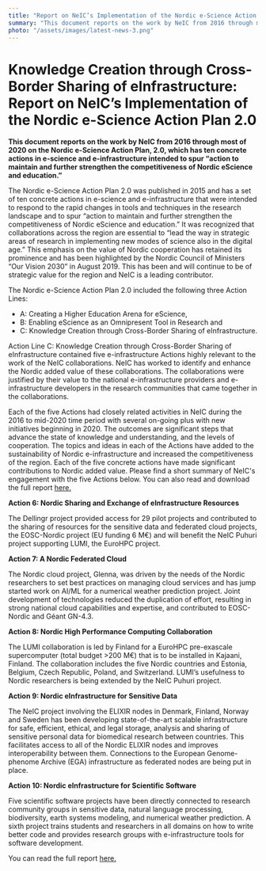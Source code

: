 ```yaml
---
title: "Report on NeIC’s Implementation of the Nordic e-Science Action Plan 2.0"
summary: "This document reports on the work by NeIC from 2016 through most of 2020 on the Nordic e-Science Action Plan, 2.0, which has ten concrete actions in e-science and e-infrastructure intended to spur “action to maintain and further strengthen the competitiveness of Nordic eScience and education."
photo: "/assets/images/latest-news-3.png"
---
```


Knowledge Creation through Cross-Border Sharing of eInfrastructure: Report on NeIC’s Implementation of the Nordic e-Science Action Plan 2.0
===========================

**This document reports on the work by NeIC from 2016 through most of 2020 on the Nordic e-Science Action Plan, 2.0, which has ten concrete actions in e-science and e-infrastructure intended to spur “action to maintain and further strengthen the competitiveness of Nordic eScience and education.”**

The Nordic e-Science Action Plan 2.0 was published in 2015 and has a set of ten concrete actions in e-science and e-infrastructure that were intended to respond to the rapid changes in tools and techniques in the research landscape and to spur “action to maintain and further strengthen the competitiveness of Nordic eScience and education.”  It was recognized that collaborations across the region are essential to “lead the way in strategic areas of research in implementing new modes of science also in the digital age.”  This emphasis on the value of Nordic cooperation has retained its prominence and has been highlighted by the Nordic Council of Ministers “Our Vision 2030” in August 2019.  This has been and will continue to be of strategic value for the region and NeIC is a leading contributor.

The Nordic e-Science Action Plan 2.0 included the following three Action Lines: 

- A: Creating a Higher Education Arena for eScience, 
- B: Enabling eScience as an Omnipresent Tool in Research and 
- C: Knowledge Creation through Cross-Border Sharing of eInfrastructure. 

Action Line C: Knowledge Creation through Cross-Border Sharing of eInfrastructure contained five e-infrastructure Actions highly relevant to the work of the NeIC collaborations.  NeIC has worked to identify and enhance the Nordic added value of these collaborations. The collaborations were justified by their value to the national e-infrastructure providers and e-infrastructure developers in the research communities that came together in the collaborations. 

Each of the five Actions had closely related activities in NeIC during the 2016 to mid-2020 time period with several on-going plus with new initiatives beginning in 2020.  The outcomes are significant steps that advance the state of knowledge and understanding, and the levels of cooperation. The topics and ideas in each of the Actions have added to the sustainability of Nordic e-infrastructure and increased the competitiveness of the region. Each of the five concrete actions have made significant contributions to Nordic added value. Please find a short summary of NeIC's engagement with the five Actions below. You can also read and download the full report <a href="https://wiki.neic.no/w/ext/img_auth.php/b/b5/Edited_e-Science_Action_Plan_evaluation.pdf">here.</a>

**Action 6: Nordic Sharing and Exchange of eInfrastructure Resources**

The Dellingr project provided access for 29 pilot projects and contributed to the sharing of resources for the sensitive data and federated cloud projects, the EOSC-Nordic project (EU funding 6 M€) and will benefit the NeIC Puhuri project supporting LUMI, the EuroHPC project.     

**Action 7: A Nordic Federated Cloud**

The Nordic cloud project, Glenna, was driven by the needs of the Nordic researchers to set best practices on managing cloud services and has jump started work on AI/ML for a numerical weather prediction project.  Joint development of technologies reduced the duplication of effort, resulting in strong national cloud capabilities and expertise, and contributed to EOSC-Nordic and Géant GN-4.3. 

**Action 8: Nordic High Performance Computing Collaboration**

The LUMI collaboration is led by Finland for a EuroHPC pre-exascale supercomputer (total budget >200 M€) that is to be installed in Kajaani, Finland.  The collaboration includes the five Nordic countries and Estonia, Belgium, Czech Republic, Poland, and Switzerland.  LUMI’s usefulness to Nordic researchers is being extended by the NeIC Puhuri project.

**Action 9: Nordic eInfrastructure for Sensitive Data**

The NeIC project involving the ELIXIR nodes in Denmark, Finland, Norway and Sweden has been developing state-of-the-art scalable infrastructure for safe, efficient, ethical, and legal storage, analysis and sharing of sensitive personal data for biomedical research between countries.  This facilitates access to all of the Nordic ELIXIR nodes and improves interoperability between them.  Connections to the European Genome-phenome Archive (EGA) infrastructure as federated nodes are being put in place. 

**Action 10: Nordic eInfrastructure for Scientific Software**

Five scientific software projects have been directly connected to research community groups in sensitive data, natural language processing, biodiversity, earth systems modeling, and numerical weather prediction. A sixth project trains students and researchers in all domains on how to write better code and provides research groups with e-infrastructure tools for software development. 

You can read the full report <a href="https://wiki.neic.no/w/ext/img_auth.php/b/b5/Edited_e-Science_Action_Plan_evaluation.pdf">here.</a>
